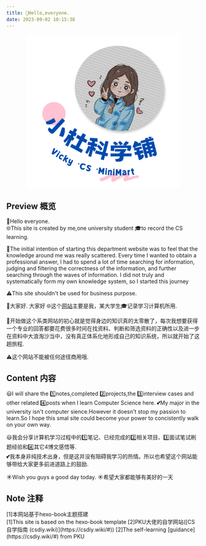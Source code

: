 ```yaml
---
title: 👋Hello,everyone.
date: 2023-09-02 10:15:38
---
```

<div align=center>
<img src="/picture/homepage.png" width = "400" height = "400"/>  
</div>


## Preview 概览 
👋Hello everyone.  
🌐This site is created by me,one university student 🎓to record the CS learning. 

🌊The initial intention of starting this department website was to feel that the knowledge around me was really scattered. Every time I wanted to obtain a professional answer, I had to spend a lot of time searching for information, judging and filtering the correctness of the information, and further searching through the waves of information. I did not truly and systematically form my own knowledge system, so I started this journey

⚠️This site shouldn't be used for business purpose.


👋大家好.  大家好 
🌐这个[网站](#note)主要是我，某大学生🎓记录学习计算机所用.  

🌊开始做这个系类网站的初心就是觉得身边的知识真的太零散了，每次我想要获得一个专业的回答都要花费很多时间在找资料、判断和筛选资料的正确性以及进一步在资料中大浪淘沙当中，没有真正体系化地形成自己的知识系统，所以就开始了这趟旅程. 

⚠️这个网站不能被任何途径商用哦.




## Content 内容
😃I will share the 1️⃣notes,completed 2️⃣projects,the 3️⃣interview cases and other related 4️⃣posts when I learn Computer Science here.
💕My major in the university isn't computer sience.However it doesn't stop my passion to learn.So I hope this smal site could become your power to concistently walk on your own way.

😃我会分享计算机学习过程中的1️⃣笔记、已经完成的2️⃣相关项目、3️⃣面试笔试刷题经验和4️⃣其它4️博文感悟等.   
💕我本身非纯技术出身，但是这并没有阻碍我学习的热情。所以也希望这个网站能够带给大家更多前进道路上的鼓励.  




☀️Wish you guys a good day today.
☀️希望大家都能够有美好的一天  


## Note 注释
<div id="note">[1]本网站基于hexo-book主题搭建</div>
[1]This site is based on the hexo-book template
[2]PKU大佬的自学网站([CS自学指南 (csdiy.wiki)](https://csdiy.wiki/#))
[2]The self-learning [guidance](https://csdiy.wiki/#) from PKU 
